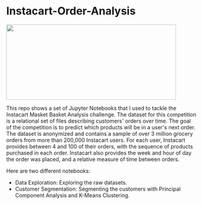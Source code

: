 # Instacart-Order-Analysis


<img width="450" height="200" src="https://user-images.githubusercontent.com/91029009/177208152-34ff57d5-ff1a-4de8-a74e-ce7a3ce64bab.png"/>

This repo shows a set of Jupyter Notebooks that I used to tackle the Instacart Masket Basket Analysis challenge. The dataset for this competition is a relational set of files describing customers' orders over time. The goal of the competition is to predict which products will be in a user's next order. The dataset is anonymized and contains a sample of over 3 million grocery orders from more than 200,000 Instacart users. For each user, Instacart provides between 4 and 100 of their orders, with the sequence of products purchased in each order. Instacart also provides the week and hour of day the order was placed, and a relative measure of time between orders.

Here are two different notebooks:

- Data Exploration: Exploring the raw datasets.
- Customer Segmentation: Segmenting the customers with Principal Component Analysis and K-Means Clustering.
